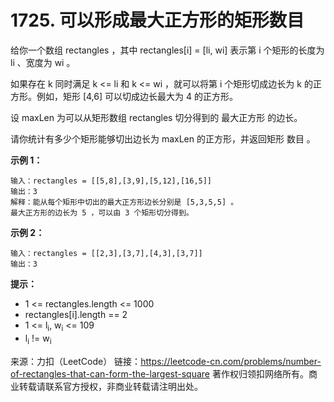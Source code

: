 # 1725. 可以形成最大正方形的矩形数目

给你一个数组 rectangles ，其中 rectangles[i] = [li, wi] 表示第 i 个矩形的长度为 li 、宽度为 wi 。

如果存在 k 同时满足 k <= li 和 k <= wi ，就可以将第 i 个矩形切成边长为 k 的正方形。例如，矩形 [4,6] 可以切成边长最大为 4 的正方形。

设 maxLen 为可以从矩形数组 rectangles 切分得到的 最大正方形 的边长。

请你统计有多少个矩形能够切出边长为 maxLen 的正方形，并返回矩形 数目 。

**示例 1：**

```text
输入：rectangles = [[5,8],[3,9],[5,12],[16,5]]
输出：3
解释：能从每个矩形中切出的最大正方形边长分别是 [5,3,5,5] 。
最大正方形的边长为 5 ，可以由 3 个矩形切分得到。
```

**示例 2：**

```text
输入：rectangles = [[2,3],[3,7],[4,3],[3,7]]
输出：3
```

**提示：**

- 1 <= rectangles.length <= 1000
- rectangles[i].length == 2
- 1 <= l<sub>i</sub>, w<sub>i</sub> <= 109
- l<sub>i</sub> != w<sub>i</sub>

来源：力扣（LeetCode）
链接：<https://leetcode-cn.com/problems/number-of-rectangles-that-can-form-the-largest-square>
著作权归领扣网络所有。商业转载请联系官方授权，非商业转载请注明出处。
